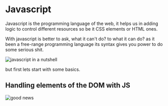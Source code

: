 # Javascript

Javascript is the programming language of the web, it helps us in adding logic to control different resources so be it CSS elements or HTML ones.

With javascript is better to ask, what it can't do? to what it can do? as it been a free-range programming language its syntax gives you power to do some serious shit.

![javascript in a nutshell](https://miro.medium.com/v2/resize:fit:1400/format:webp/1*Kd0UGiDvgooFooCy28rs8Q.jpeg)

but first lets start with some basics.

## Handling elements of the DOM with JS

![good news](https://scontent.fmex32-1.fna.fbcdn.net/v/t39.30808-6/525345594_1164950598986617_3627331146053045249_n.jpg?_nc_cat=103&ccb=1-7&_nc_sid=127cfc&_nc_eui2=AeEiYL14yBp3zhce3BvXVKpjlsssHYT6HcaWyywdhPodxkAGT5YngOiWkxMvTSX57MdYK6gGiGCRUdOwuHMF3mbB&_nc_ohc=55tIwEEnB30Q7kNvwE9fR_U&_nc_oc=AdnRMmLg1Iu7tiu065i-iX3qTcqWLlcyGPLr5wYcIku8cjWArSSZl2crC8toFlb3p7rOGaYJZAIhgWBSRa9lC31b&_nc_zt=23&_nc_ht=scontent.fmex32-1.fna&_nc_gid=mFcO06fAaFXmHL1dsvHTnw&oh=00_AfShmht6GVoGN8W1JJvN9Bisf4javJ1lJHK4z4tX6uTj_w&oe=68909AC8)
